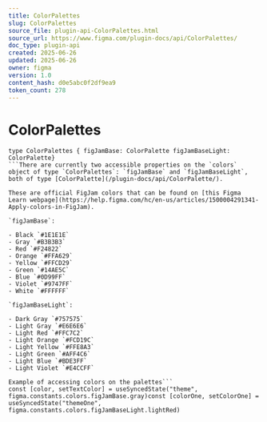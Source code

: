 ```yaml
---
title: ColorPalettes
slug: ColorPalettes
source_file: plugin-api-ColorPalettes.html
source_url: https://www.figma.com/plugin-docs/api/ColorPalettes/
doc_type: plugin-api
created: 2025-06-26
updated: 2025-06-26
owner: figma
version: 1.0
content_hash: d0e5abc0f2df9ea9
token_count: 278
---
```

# ColorPalettes

```
type ColorPalettes { figJamBase: ColorPalette figJamBaseLight: ColorPalette}
```There are currently two accessible properties on the `colors` object of type `ColorPalettes`: `figJamBase` and `figJamBaseLight`, both of type [ColorPalette](/plugin-docs/api/ColorPalette/).

These are official FigJam colors that can be found on [this Figma Learn webpage](https://help.figma.com/hc/en-us/articles/1500004291341-Apply-colors-in-FigJam).

`figJamBase`:

- Black `#1E1E1E` 
- Gray `#B3B3B3` 
- Red `#F24822` 
- Orange `#FFA629` 
- Yellow `#FFCD29` 
- Green `#14AE5C` 
- Blue `#0D99FF` 
- Violet `#9747FF` 
- White `#FFFFFF` 

`figJamBaseLight`:

- Dark Gray `#757575` 
- Light Gray `#E6E6E6` 
- Light Red `#FFC7C2` 
- Light Orange `#FCD19C` 
- Light Yellow `#FFE8A3` 
- Light Green `#AFF4C6` 
- Light Blue `#BDE3FF` 
- Light Violet `#E4CCFF` 

Example of accessing colors on the palettes```
const [color, setTextColor] = useSyncedState("theme", figma.constants.colors.figJamBase.gray)const [colorOne, setColorOne] = useSyncedState("themeOne", figma.constants.colors.figJamBaseLight.lightRed)
```